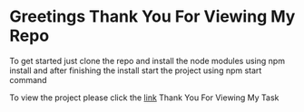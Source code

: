 # Greetings Thank You For Viewing My Repo

To get started just clone the repo and install the node modules using npm install and after finishing the install start the project using npm start command

To view the project please click the [link](https://lucid-austin-d8fbdf.netlify.app/)
Thank You For Viewing My Task
